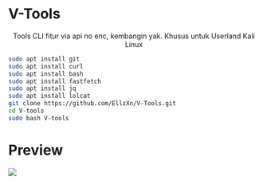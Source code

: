# V-Tools
<center>Tools CLI fitur via api no enc, kembangin yak. Khusus untuk Userland Kali Linux</center>

```bash 
sudo apt install git
sudo apt install curl
sudo apt install bash
sudo apt install fastfetch
sudo apt install jq
sudo apt install lolcat
git clone https://github.com/EllzXn/V-Tools.git
cd V-tools
sudo bash V-tools
```




<h1>Preview </h1>
<img src="https://files.catbox.moe/40p9qe.jpg"></img>
